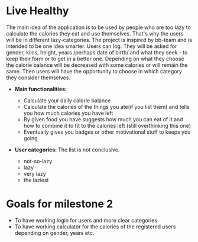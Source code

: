 Live Healthy
============
The main idea of the application is to be used by people who are too lazy to calculate the calories they eat and use themselves.
That's why the users will be in different lazy-categories. The project is inspired by bb-team and is intended to be one idea smarter.
Users can log. They will be asked for gender, kilos, height, years /perhaps date of birth/ and what they seek - to keep their form or
to get in a better one. Depending on what they choose the calorie balance will be decreased with some calories or will remain the same.
Then users will have the opportunity to choose in which category they consider themselves.

* <b> Main functionalities: </b>

  * Calculate your daily calorie balance 
  * Calculate the calories of the things you ate(if you list them) and tells you how much calories you have left
  * By given food you have suggests how much you can eat of it and how to combine it to fit to the calories left (still overthinking this one)
  * Eventually gives you badges or other motivational stuff to keeps you going

* <b> User categories: </b>
The list is not conclusive. 

  * not-so-lazy
  * lazy
  * very lazy
  * the laziest

Goals for milestone 2
==============
  * To have working login for users and more clear categories
  * To have working calculator for the calories of the registered users depending on gender, years etc.

